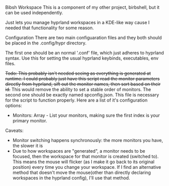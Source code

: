 Bibsh Workspace
This is a component of my other project, birbshell, but it can be used independently.

Just lets you manage hyprland workspaces in a KDE-like way cause I needed that functionality for some reason.

Configuration
There are two main configuaration files and they both should be placed in the .config/hypr directory.

The first one should be an normal '.conf' file, which just adheres to hyprland syntax. Use this for setting the usual hyprland keybinds, executables, env files.

~~Todo: This probably isn't needed seeing as everything is generated at runtime. I could probably just have this script read the monitor parameters directly from hyprland, sift out the monitor names, then sort based on their id.~~ This would remove the ability to set a stable order of monitors.
The second one should be exactly named spconfig.json. This file is necessary for the script to function properly.
Here are a list of it's configuration options:
 - Monitors: Array - List your monitors, making sure the first index is your primary monitor.

Caveats:
- Monitor switching happens synchronously: the more monitors you have, the slower it is
- Due to how workspaces are "generated", a monitor needs to be focused, then the workspace for that monitor is created (switched to). This means the mouse will flicker (as I make it go back to its original position) every time you change your workspace. If I find an alternative method that doesn't move the mouse(other than directly declaring workspaces in the hyprland config), I'll use that method.
